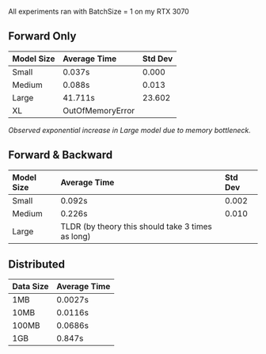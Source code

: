 All experiments ran with BatchSize = 1 on my RTX 3070
## Forward Only

| Model Size | Average Time | Std Dev    |
|:-----------|:------------|:-----------|
| Small      | 0.037s      | 0.000      |
| Medium     | 0.088s      | 0.013      |
| Large      | 41.711s     | 23.602     |
| XL         | OutOfMemoryError |         |

*Observed exponential increase in Large model due to memory bottleneck.*

## Forward & Backward

| Model Size | Average Time                                   | Std Dev |
|:-----------|:-----------------------------------------------|:--------|
| Small      | 0.092s                                        | 0.002   |
| Medium     | 0.226s                                        | 0.010   |
| Large      | TLDR (by theory this should take 3 times as long) |        |

## Distributed

| Data Size | Average Time |
|:----------|:------------|
| 1MB       | 0.0027s     |
| 10MB      | 0.0116s     |
| 100MB     | 0.0686s     |
| 1GB       | 0.847s      |
